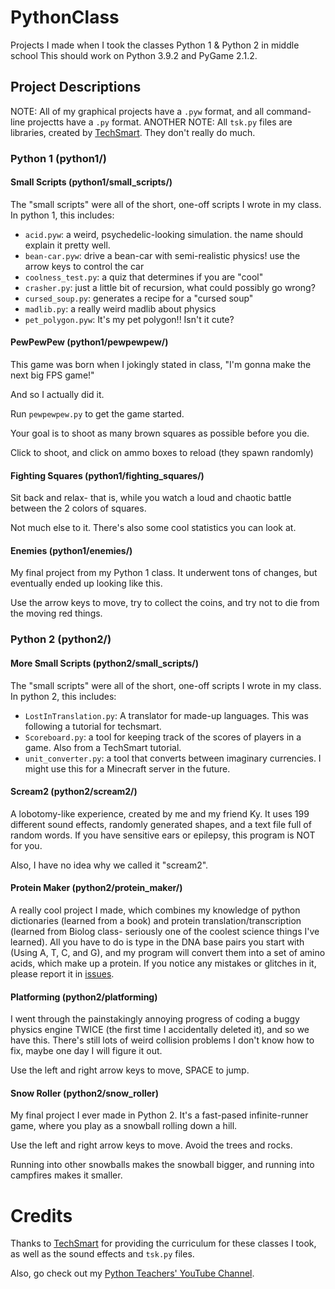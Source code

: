 # PythonClass
Projects I made when I took the classes Python 1 &amp; Python 2 in middle school
This should work on Python 3.9.2 and PyGame 2.1.2.

## Project Descriptions
NOTE: All of my graphical projects have a `.pyw` format, and all command-line projectts have a `.py` format.
ANOTHER NOTE: All `tsk.py` files are libraries, created by [TechSmart](https://www.techsmart.codes/). They don't really do much.

### Python 1 (python1/)

#### Small Scripts (python1/small_scripts/)
The "small scripts" were all of the short, one-off scripts I wrote in my class. In python 1, this includes:
- `acid.pyw`: a weird, psychedelic-looking simulation. the name should explain it pretty well.
- `bean-car.pyw`: drive a bean-car with semi-realistic physics! use the arrow keys to control the car
- `coolness_test.py`: a quiz that determines if you are "cool"
- `crasher.py`: just a little bit of recursion, what could possibly go wrong?
- `cursed_soup.py`: generates a recipe for a "cursed soup"
- `madlib.py`: a really weird madlib about physics
- `pet_polygon.pyw`: It's my pet polygon!! Isn't it cute?

#### PewPewPew (python1/pewpewpew/)
This game was born when I jokingly stated in class, "I'm gonna make the next big FPS game!"

And so I actually did it.

Run `pewpewpew.py` to get the game started.

Your goal is to shoot as many brown squares as possible before you die.

Click to shoot, and click on ammo boxes to reload (they spawn randomly)

#### Fighting Squares (python1/fighting_squares/)
Sit back and relax- that is, while you watch a loud and chaotic battle between the 2 colors of squares.

Not much else to it. There's also some cool statistics you can look at.

#### Enemies (python1/enemies/)
My final project from my Python 1 class. It underwent tons of changes, but eventually ended up looking like this. 

Use the arrow keys to move, try to collect the coins, and try not to die from the moving red things.


### Python 2 (python2/)

#### More Small Scripts (python2/small_scripts/)
The "small scripts" were all of the short, one-off scripts I wrote in my class. In python 2, this includes:
- `LostInTranslation.py`: A translator for made-up languages. This was following a tutorial for techsmart.
- `Scoreboard.py`: a tool for keeping track of the scores of players in a game. Also from a TechSmart tutorial.
- `unit_converter.py`: a tool that converts between imaginary currencies. I might use this for a Minecraft server in the future.

#### Scream2 (python2/scream2/)
A lobotomy-like experience, created by me and my friend Ky. It uses 199 different sound effects, randomly generated shapes, and a text file full of random words. If you have sensitive ears or epilepsy, this program is NOT for you.

Also, I have no idea why we called it "scream2".

#### Protein Maker (python2/protein_maker/)
A really cool project I made, which combines my knowledge of python dictionaries (learned from a book) and protein translation/transcription (learned from Biolog class- seriously one of the coolest science things I've learned). All you have to do is type in the DNA base pairs you start with (Using A, T, C, and G), and my program will convert them into a set of amino acids, which make up a protein. If you notice any mistakes or glitches in it, please report it in [issues](https://github.com/W1THRD/PythonClass/issues).

#### Platforming (python2/platforming)
I went through the painstakingly annoying progress of coding a buggy physics engine TWICE (the first time I accidentally deleted it), and so we have this. There's still lots of weird collision problems I don't know how to fix, maybe one day I will figure it out. 

Use the left and right arrow keys to move, SPACE to jump.

#### Snow Roller (python2/snow_roller)
My final project I ever made in Python 2. It's a fast-pased infinite-runner game, where you play as a snowball rolling down a hill.

Use the left and right arrow keys to move. Avoid the trees and rocks.

Running into other snowballs makes the snowball bigger, and running into campfires makes it smaller.

# Credits
Thanks to [TechSmart](https://www.techsmart.codes/) for providing the curriculum for these classes I took, as well as the sound effects and `tsk.py` files.

Also, go check out my [Python Teachers' YouTube Channel](https://www.youtube.com/@Mr.Rasmussen).
